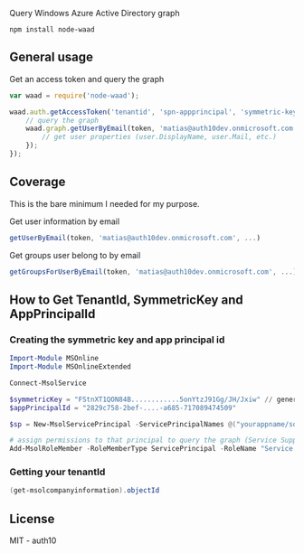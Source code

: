 Query Windows Azure Active Directory graph

```
npm install node-waad
```

## General usage

Get an access token and query the graph

```js
var waad = require('node-waad');

waad.auth.getAccessToken('tenantid', 'spn-appprincipal', 'symmetric-key-base64', function(err, token) {
	// query the graph
	waad.graph.getUserByEmail(token, 'matias@auth10dev.onmicrosoft.com', function(err, user) {
		// get user properties (user.DisplayName, user.Mail, etc.)
	});
});
```

## Coverage

This is the bare minimum I needed for my purpose. 

Get user information by email

```js
getUserByEmail(token, 'matias@auth10dev.onmicrosoft.com', ...)
```

Get groups user belong to by email

```js
getGroupsForUserByEmail(token, 'matias@auth10dev.onmicrosoft.com', ...)
```

## How to Get TenantId, SymmetricKey and AppPrincipalId

### Creating the symmetric key and app principal id

```powershell
Import-Module MSOnline
Import-Module MSOnlineExtended

Connect-MsolService 

$symmetricKey = "FStnXT1QON84B............5onYtzJ91Gg/JH/Jxiw" // generate one
$appPrincipalId = "2829c758-2bef-....-a685-717089474509"

$sp = New-MsolServicePrincipal -ServicePrincipalNames @("yourappname/some.host.com") -AppPrincipalId $appPrincipalId -DisplayName "yourappname" -Type Symmetric -Value $symmetricKey -Usage Verify -StartDate "1/1/2012" -EndDate "11/11/2014" 

# assign permissions to that principal to query the graph (Service Support Administrator == read, Company Administrator == readwrite)
Add-MsolRoleMember -RoleMemberType ServicePrincipal -RoleName "Service Support Administrator" -RoleMemberObjectId $sp.ObjectId
```

### Getting your tenantId

```powershell
(get-msolcompanyinformation).objectId
```
## License

MIT - auth10